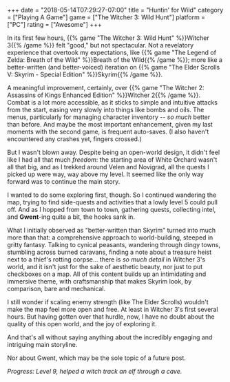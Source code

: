 +++
date = "2018-05-14T07:29:27-07:00"
title = "Huntin' for Wild"
category = ["Playing A Game"]
game = ["The Witcher 3: Wild Hunt"]
platform = ["PC"]
rating = ["Awesome"]
+++

In its first few hours, {{% game "The Witcher 3: Wild Hunt" %}}Witcher 3{{% /game %}} felt "good," but not spectacular.  Not a revelatory experience that overtook my expectations, like {{% game "The Legend of Zelda: Breath of the Wild" %}}Breath of the Wild{{% /game %}}; more like a better-written (and better-voiced) iteration on {{% game "The Elder Scrolls V: Skyrim - Special Edition" %}}Skyrim{{% /game %}}.

A meaningful improvement, certainly, over {{% game "The Witcher 2: Assassins of Kings Enhanced Edition" %}}Witcher 2{{% /game %}}.  Combat is a lot more accessible, as it sticks to simple and intuitive attacks from the start, easing very slowly into things like bombs and oils.  The menus, particularly for managing character inventory -- <i>so much</i> better than before.  And maybe the most important enhancement, given my last moments with the second game, is frequent auto-saves.  (I also haven't encountered any crashes yet, fingers crossed.)

But I wasn't blown away.  Despite being an open-world design, it didn't feel like I had all that much <i>freedom</i>: the starting area of White Orchard wasn't all that big, and as I trekked around Velen and Novigrad, all the quests I picked up were way, way above my level.  It seemed like the only way forward was to continue the main story.

I wanted to do some exploring first, though.  So I continued wandering the map, trying to find side-quests and activities that a lowly level 5 could pull off.  And as I hopped from town to town, gathering quests, collecting intel, and <b>Gwent</b>-ing quite a bit, the hooks sank in.

What I initially observed as "better-written than Skyrim" turned into much more than that: a comprehensive approach to world-building, steeped in gritty fantasy.  Talking to cynical peasants, wandering through dingy towns, stumbling across burned caravans, finding a note about a treasure heist next to a thief's rotting corpse... there is <i>so much detail</i> in Witcher 3's world, and it isn't just for the sake of aesthetic beauty, nor just to put checkboxes on a map.  All of this content builds up an intimidating and immersive theme, with craftsmanship that makes Skyrim look, by comparison, bare and mechanical.

I still wonder if scaling enemy strength (like The Elder Scrolls) wouldn't make the map feel more open and free.  At least in Witcher 3's first several hours.  But having gotten over that hurdle, now, I have no doubt about the quality of this open world, and the joy of exploring it.

And that's all without saying anything about the incredibly engaging and intriguing main storyline.

Nor about Gwent, which may be the sole topic of a future post.

<i>Progress: Level 9, helped a witch track an elf through a cave.</i>
